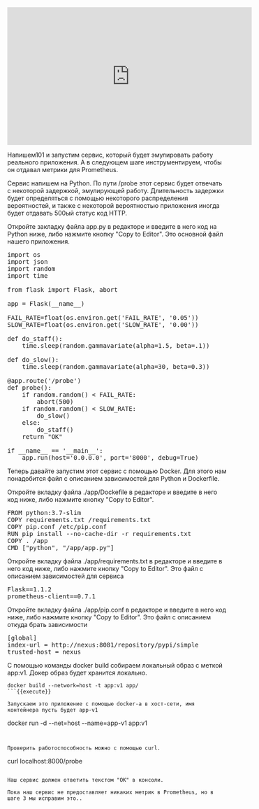<iframe width="560" height="315" src="https://www.youtube-nocookie.com/embed/UsxIDNNIwa0" frameborder="0" allow="accelerometer; autoplay; encrypted-media; gyroscope; picture-in-picture" allowfullscreen></iframe>

Напишем101 и запустим сервис, который будет эмулировать работу реального приложения. А в следующем шаге инструментируем, чтобы он отдавал метрики для Prometheus.

Сервис напишем на Python. По пути /probe этот сервис будет отвечать с некоторой задержкой, эмулирующей работу. Длительность задержки будет определяться с помощью некоторого распределения вероятностей, и также с некоторой вероятностью приложения иногда будет отдавать 500ый статус код HTTP. 

Откройте закладку файла app.py в редакторе и введите в него код на Python ниже, либо нажмите кнопку "Copy to Editor". Это основной файл нашего приложения.

<pre class="file" data-filename="./app/app.py" data-target="replace">
import os
import json
import random
import time

from flask import Flask, abort

app = Flask(__name__)

FAIL_RATE=float(os.environ.get('FAIL_RATE', '0.05'))
SLOW_RATE=float(os.environ.get('SLOW_RATE', '0.00'))

def do_staff():
    time.sleep(random.gammavariate(alpha=1.5, beta=.1))

def do_slow():
    time.sleep(random.gammavariate(alpha=30, beta=0.3))

@app.route('/probe')
def probe():
    if random.random() < FAIL_RATE:
        abort(500)
    if random.random() < SLOW_RATE:
        do_slow()
    else:
        do_staff()
    return "OK"

if __name__ == '__main__':
    app.run(host='0.0.0.0', port='8000', debug=True)
</pre>

Теперь давайте запустим этот сервис с помощью Docker. Для этого нам понадобится файл с описанием зависимостей для Python и Dockerfile.


Откройте вкладку файла ./app/Dockefile в редакторе и введите в него код ниже, либо нажмите кнопку "Copy to Editor".

<pre class="file" data-filename="./app/Dockerfile" data-target="replace">
FROM python:3.7-slim
COPY requirements.txt /requirements.txt
COPY pip.conf /etc/pip.conf
RUN pip install --no-cache-dir -r requirements.txt
COPY . /app
CMD ["python", "/app/app.py"]
</pre>

Откройте вкладку файла ./app/requirements.txt в редакторе и введите в него код ниже, либо нажмите кнопку "Copy to Editor". Это файл с описанием зависимостей для сервиса

<pre class="file" data-filename="./app/requirements.txt" data-target="replace">
Flask==1.1.2
prometheus-client==0.7.1
</pre>

Откройте вкладку файла ./app/pip.conf в редакторе и введите в него код ниже, либо нажмите кнопку "Copy to Editor". Это файл с описанием откуда брать зависимости

<pre class="file" data-filename="./app/pip.conf" data-target="replace">
[global]
index-url = http://nexus:8081/repository/pypi/simple
trusted-host = nexus
</pre>

С помощью команды docker build собираем локальный образ с меткой app:v1. Докер образ будет хранится локально.

```
docker build --network=host -t app:v1 app/
```{{execute}}

Запускаем это приложение с помощью docker-a в хост-сети, имя контейнера пусть будет app-v1

```
docker run -d --net=host --name=app-v1 app:v1 
```{{execute}}


Проверить работоспособность можно с помощью curl.

```
curl localhost:8000/probe
```{{execute}}

Наш сервис должен ответить текстом "ОК" в консоли.

Пока наш сервис не предоставляет никаких метрик в Prometheus, но в шаге 3 мы исправим это..
